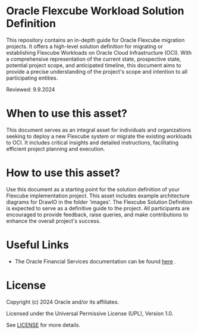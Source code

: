 # Oracle Flexcube Workload Solution Definition

This repository contains an in-depth guide for Oracle Flexcube migration projects. It offers a high-level solution definition for migrating or establishing Flexcube Workloads on Oracle Cloud Infrastructure (OCI). With a comprehensive representation of the current state, prospective state, potential project scope, and anticipated timeline, this document aims to provide a precise understanding of the project's scope and intention to all participating entities.

Reviewed: 9.9.2024

# When to use this asset?

This document serves as an integral asset for individuals and organizations seeking to deploy a new Flexcube system or migrate the existing workloads to OCI. It includes critical insights and detailed instructions, facilitating efficient project planning and execution.

# How to use this asset?

Use this document as a starting point for the solution definition of your Flexcube implementation project. This asset includes example architecture diagrams for DrawIO in the folder 'images'.
The Flexcube Solution Definition is expected to serve as a definitive guide to the project. All participants are encouraged to provide feedback, raise queries, and make contributions to enhance the overall project's success.

# Useful Links

 - The Oracle Financial Services documentation can be found [here](https://docs.oracle.com/en/industries/financial-services/?tab=2) .

# License

Copyright (c) 2024 Oracle and/or its affiliates.

Licensed under the Universal Permissive License (UPL), Version 1.0.

See [LICENSE](LICENSE) for more details.



